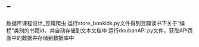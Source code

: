 # -
数据库课程设计_豆瓣爬虫
运行store_bookids.py文件得到豆瓣读书下关于“编程”类别的书籍id，并自动存储到文本文档中
运行doubanAPI.py文件，获取API页面中的数据并存储到数据库中
